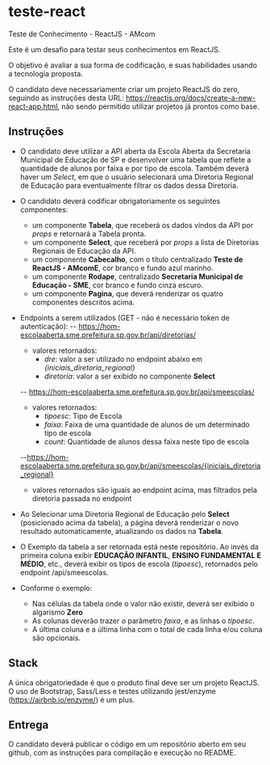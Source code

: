 # teste-react

Teste de Conhecimento - ReactJS - AMcom

Este é um desafio para testar seus conhecimentos em ReactJS.

O objetivo é avaliar a sua forma de codificação, e suas habilidades usando a tecnologia proposta.

O candidato deve necessariamente criar um projeto ReactJS do zero, seguindo as instruções desta URL:
https://reactjs.org/docs/create-a-new-react-app.html, não sendo permitido utilizar projetos já prontos como base.

## Instruções

- O candidato deve utilizar a API aberta da Escola Aberta da Secretaria Municipal de Educação de SP e desenvolver uma tabela que reflete a quantidade de alunos por faixa e por tipo de escola. Também deverá haver um *Select*, em que o usuário selecionará uma Diretoria Regional de Educação para eventualmente filtrar os dados dessa Diretoria.
- O candidato deverá codificar obrigatoriamente os seguintes componentes:
  * um componente **Tabela**, que receberá os dados vindos da API por *props* e retornará a Tabela pronta.
  * um componente **Select**, que receberá por *props* a lista de Diretorias Regionais de Educação da API.
  * um componente **Cabecalho**, com o título centralizado **Teste de ReactJS - AMcomE**, cor branco e fundo azul marinho.
  * um componente **Rodape**, centralizado **Secretaria Municipal de Educação - SME**, cor branco e fundo cinza escuro.
  * um componente **Pagina**, que deverá renderizar os quatro componentes descritos acima.

- Endpoints a serem utilizados (GET - não é necessário token de autenticação):
-- https://hom-escolaaberta.sme.prefeitura.sp.gov.br/api/diretorias/
  - valores retornados:
    * *dre*: valor a ser utilizado no endpoint abaixo em *{iniciais_diretoria_regional}*
    * *diretoria*: valor a ser exibido no componente **Select**

  -- https://hom-escolaaberta.sme.prefeitura.sp.gov.br/api/smeescolas/
    - valores retornados:
      * *tipoesc*: Tipo de Escola
      * *faixa*: Faixa de uma quantidade de alunos de um determinado tipo de escola 
      * *count*: Quantidade de alunos dessa faixa neste tipo de escola

  --https://hom-escolaaberta.sme.prefeitura.sp.gov.br/api/smeescolas/{iniciais_diretoria_regional}
   * valores retornados são iguais ao endpoint acima, mas filtrados pela diretoria passada no endpoint
   
- Ao Selecionar uma Diretoria Regional de Educação pelo **Select** (posicionado acima da tabela), a página deverá renderizar o novo resultado automaticamente, atualizando os dados na **Tabela**.
- O Exemplo da tabela a ser retornada está neste repositório. Ao invés da primeira coluna exibir **EDUCAÇÃO INFANTIL**, **ENSINO FUNDAMENTAL E MÉDIO**, etc., deverá exibir os tipos de escola (*tipoesc*), retornados pelo endpoint /api/smeescolas.
- Conforme o exemplo:
  * Nas células da tabela onde o valor não existir, deverá ser exibido o algarismo **Zero**
  * As colunas deverão trazer o parâmetro *faixa*, e as linhas o *tipoesc*. 
  * A última coluna e a última linha com o total de cada linha e/ou coluna são opcionais.

## Stack

A única obrigatoriedade é que o produto final deve ser um projeto ReactJS. O uso de Bootstrap, Sass/Less e testes utilizando jest/enzyme (https://airbnb.io/enzyme/) é um plus.

## Entrega

O candidato deverá publicar o código em um repositório aberto em seu github, com as instruções para compilação e execução no README.
